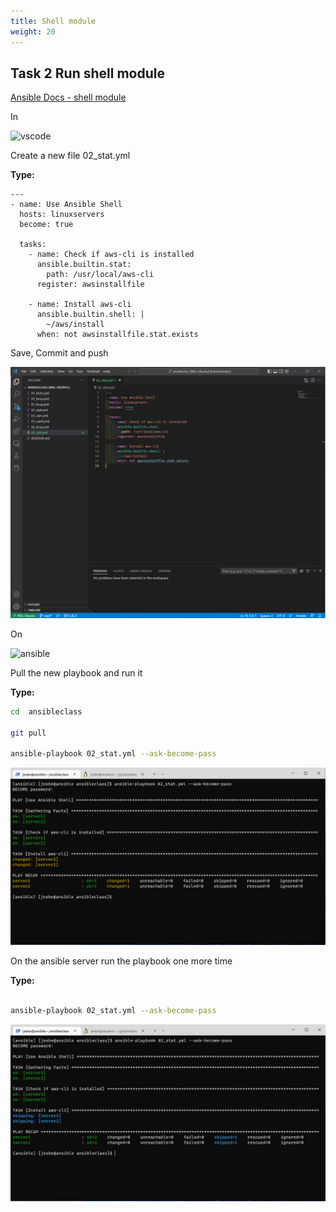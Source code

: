```yaml
---
title: Shell module
weight: 20
---
```


## Task 2 Run shell module

[Ansible Docs - shell module](https://docs.ansible.com/ansible/latest/collections/ansible/builtin/shell_module.html)

In

![vscode](/images/student-vscode.png)

Create a new file 02_stat.yml

__Type:__

```ansible
---
- name: Use Ansible Shell
  hosts: linuxservers
  become: true

  tasks:
    - name: Check if aws-cli is installed
      ansible.builtin.stat:
        path: /usr/local/aws-cli
      register: awsinstallfile

    - name: Install aws-cli
      ansible.builtin.shell: |
        ~/aws/install
      when: not awsinstallfile.stat.exists

```

Save, Commit and push

![Alt text](images/001_ansible_stat2_playbook.png?raw=true "ansible stat playbook")

On

![ansible](/images/ansible.png)

Pull the new playbook and run it

__Type:__

```bash
cd  ansibleclass

git pull

ansible-playbook 02_stat.yml --ask-become-pass

```

![Alt text](images/002_ansible_stat2_playbook_run.png?raw=true "ansible stat playbook run")

On the ansible server run the playbook one more time

__Type:__

```bash

ansible-playbook 02_stat.yml --ask-become-pass

```

![Alt text](images/003_ansible_stat2_playbook_run.png?raw=true "ansible stat playbook run second")
